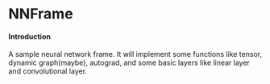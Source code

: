 # NNFrame

#### Introduction
A sample neural network frame.
It will implement some functions like tensor, dynamic graph(maybe), autograd, and some basic layers like linear layer and convolutional layer.

